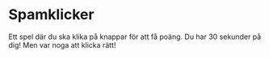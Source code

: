 # Spamklicker
Ett spel där du ska klika på knappar för att få poäng. Du har 30 sekunder på dig! Men var noga att klicka rätt!
